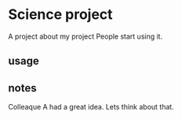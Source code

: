 
# Science project
A project about my project
People start using it. 
## usage

## notes

Colleaque A had a great idea. Lets think about that.
